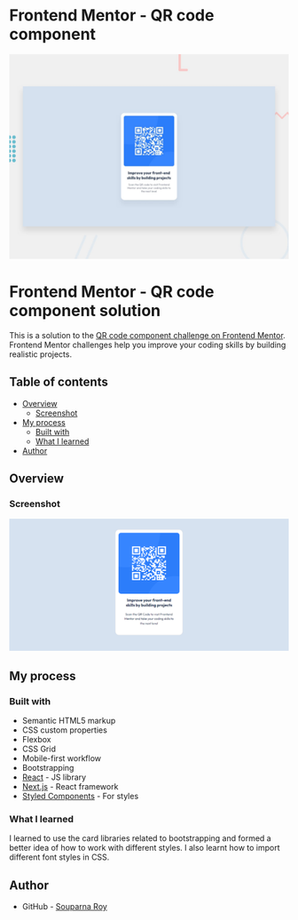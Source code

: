 # Frontend Mentor - QR code component

![Design preview for the QR code component coding challenge](./desktop-preview.jpg)

# Frontend Mentor - QR code component solution

This is a solution to the [QR code component challenge on Frontend Mentor](https://www.frontendmentor.io/challenges/qr-code-component-iux_sIO_H). Frontend Mentor challenges help you improve your coding skills by building realistic projects. 

## Table of contents

- [Overview](#overview)
  - [Screenshot](#screenshot)
- [My process](#my-process)
  - [Built with](#built-with)
  - [What I learned](#what-i-learned)
- [Author](#author)



## Overview

### Screenshot

![](./qr-code.png)

## My process

### Built with

- Semantic HTML5 markup
- CSS custom properties
- Flexbox
- CSS Grid
- Mobile-first workflow
- Bootstrapping
- [React](https://reactjs.org/) - JS library
- [Next.js](https://nextjs.org/) - React framework
- [Styled Components](https://styled-components.com/) - For styles



### What I learned

I learned to use the card libraries related to bootstrapping and formed a better idea of how to work with different styles. I also learnt how to import different font styles in CSS.

## Author

- GitHub - [Souparna Roy](https://www.github.com/souparna-roy/)
